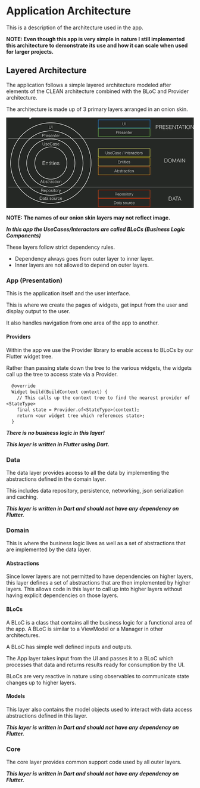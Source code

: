 # Application Architecture

This is a description of the architecture used in the app.

**NOTE: Even though this app is very simple in nature I still implemented this architecture to demonstrate its use and how it can scale when used for larger projects.**

## Layered Architecture

The application follows a simple layered architecture modeled after elements of the CLEAN architecture combined with the BLoC and Provider architecture.

The architecture is made up of 3 primary layers arranged in an onion skin.

![alt text][logo]

**NOTE: The names of our onion skin layers may not reflect image.**

***In this app the UseCases/Interactors are called BLoCs (Business Logic Components)***

These layers follow strict dependency rules.
- Dependency always goes from outer layer to inner layer.
- Inner layers are not allowed to depend on outer layers.


### App (Presentation)

This is the application itself and the user interface.

This is where we create the pages of widgets, get input from the user and display output to the user.

It also handles navigation from one area of the app to another.

#### Providers

Within the app we use the Provider library to enable access to BLoCs by our Flutter widget tree.

Rather than passing state down the tree to the various widgets, the widgets call up the tree to access state via a Provider.

```
  @override
  Widget build(BuildContext context) {
    // This calls up the context tree to find the nearest provider of <StateType>
    final state = Provider.of<StateType>(context);
    return <our widget tree which references state>;
  }

```

***There is no business logic in this layer!***

***This layer is written in Flutter using Dart.***


### Data
The data layer provides access to all the data by implementing the abstractions defined in the domain layer.

This includes data repository, persistence, networking, json serialization and caching.

***This layer is written in Dart and should not have any dependency on Flutter.***


### Domain
This is where the business logic lives as well as a set of abstractions that are implemented by the data layer.

#### Abstractions
Since lower layers are not permitted to have dependencies on higher layers, this layer defines a set of abstractions that are then implemented by higher layers. This allows code in this layer to call up into higher layers without having explicit dependencies on those layers.

#### BLoCs
A BLoC is a class that contains all the business logic for a functional area of the app. A BLoC is similar to a ViewModel or a Manager in other architectures.

A BLoC has simple well defined inputs and outputs.

The App layer takes input from the UI and passes it to a BLoC which processes that data and returns results ready for consumption by the UI.

BLoCs are very reactive in nature using observables to communicate state changes up to higher layers.

#### Models
This layer also contains the model objects used to interact with data access abstractions defined in this layer.

***This layer is written in Dart and should not have any dependency on Flutter.***


### Core

The core layer provides common support code used by all outer layers.

***This layer is written in Dart and should not have any dependency on Flutter.***


[logo]: layers.png
